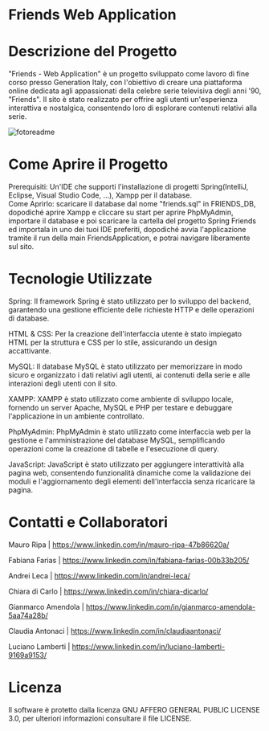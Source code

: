 
# Friends Web Application

# Descrizione del Progetto
"Friends - Web Application" è un progetto sviluppato come lavoro di fine corso presso Generation Italy, con l'obiettivo di creare una piattaforma online dedicata agli appassionati della celebre serie televisiva degli anni '90, "Friends". Il sito è stato realizzato per offrire agli utenti un'esperienza interattiva e nostalgica, consentendo loro di esplorare contenuti relativi alla serie.


![fotoreadme](https://github.com/mauroripa/friends/assets/22256710/8b063c84-87b4-467f-953f-00b44d298718)

# Come Aprire il Progetto
Prerequisiti: Un'IDE che supporti l'installazione di progetti Spring(IntelliJ, Eclipse, Visual Studio Code, ...), Xampp per il database.  
Come Aprirlo: scaricare il database dal nome "friends.sql" in FRIENDS_DB, dopodiché aprire Xampp e cliccare su start per aprire PhpMyAdmin, importare il database e poi scaricare la cartella del progetto Spring Friends ed importala in uno dei tuoi IDE preferiti, dopodiché avvia l'applicazione tramite il run della main FriendsApplication, e potrai navigare liberamente sul sito.

# Tecnologie Utilizzate
Spring: Il framework Spring è stato utilizzato per lo sviluppo del backend, garantendo una gestione efficiente delle richieste HTTP e delle operazioni di database.


HTML & CSS: Per la creazione dell'interfaccia utente è stato impiegato HTML per la struttura e CSS per lo stile, assicurando un design accattivante.


MySQL: Il database MySQL è stato utilizzato per memorizzare in modo sicuro e organizzato i dati relativi agli utenti, ai contenuti della serie e alle interazioni degli utenti con il sito.


XAMPP: XAMPP è stato utilizzato come ambiente di sviluppo locale, fornendo un server Apache, MySQL e PHP per testare e debuggare l'applicazione in un ambiente controllato.


PhpMyAdmin: PhpMyAdmin è stato utilizzato come interfaccia web per la gestione e l'amministrazione del database MySQL, semplificando operazioni come la creazione di tabelle e l'esecuzione di query.


JavaScript: JavaScript è stato utilizzato per aggiungere interattività alla pagina web, consentendo funzionalità dinamiche come la validazione dei moduli e l'aggiornamento degli elementi dell'interfaccia senza ricaricare la pagina.

# Contatti e Collaboratori
Mauro Ripa | https://www.linkedin.com/in/mauro-ripa-47b86620a/


Fabiana Farias | https://www.linkedin.com/in/fabiana-farias-00b33b205/


Andrei Leca | https://www.linkedin.com/in/andrei-leca/


Chiara di Carlo | https://www.linkedin.com/in/chiara-dicarlo/


Gianmarco Amendola | https://www.linkedin.com/in/gianmarco-amendola-5aa74a28b/


Claudia Antonaci | https://www.linkedin.com/in/claudiaantonaci/


Luciano Lamberti | https://www.linkedin.com/in/luciano-lamberti-9169a9153/


# Licenza
Il software è protetto dalla licenza  GNU AFFERO GENERAL PUBLIC LICENSE 3.0, per ulteriori informazioni consultare il file LICENSE.
